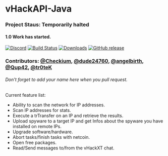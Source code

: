 # vHackAPI-Java

### Project Staus: Temporarily halted
#### 1.0 Work has started.

[![Discord](https://img.shields.io/badge/Chat-%20on%20Discord-738bd7.svg)](https://discord.gg/PHgESQn) [![Build Status](https://travis-ci.org/vHack-API/vHackAPI-Java.svg?branch=master)](https://travis-ci.org/vHack-API/vHackAPI-Java) [![Downloads](https://img.shields.io/github/downloads/vHack-API/vHackAPI-Java/total.svg)]() [![GitHub release](https://img.shields.io/github/release/vHackAPI/vHackAPI-Java.svg)]()

### Contributors: [@Checkium](https://github.com/checkium), [@dude24760](https://github.com/dude24760), [@angelbirth](https://github.com/angelbirth), [@Qup42](https://github.com/Qup42), [@tr0teK](https://github.com/tr0teK)
###### Don't forget to add your name here when you pull request.
Current feature list:
- Ability to scan the network for IP addresses.
- Scan IP addresses for stats.
- Execute a trTransfer on an IP and retrieve the results.
- Upload spyware to a target IP and get Infos about the spyware you have installed on remote IPs.
- Upgrade software/hardware.
- Abort tasks/finish tasks with netcoin.
- Open free packages.
- Read/Send messages to/from the vHackXT chat.
